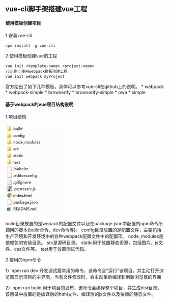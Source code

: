 ## vue-cli脚手架搭建vue工程

#### 使用模板创建项目
1.安装vue-cli

```
npm install -g vue-cli
```

2.使用模板创建vue的工程

```
vue init <template-name> <project-name>
//示例：使用webpack模板创建工程
vue init webpack myProject
```

官方给出了如下几种模板，具体可以参考vue-cli在github上的说明。
	* webpack
	* webpack-simple
	* browserify
	* browserify-simple
	* pwa
	* simple


#### 基于webpack的vue项目结构说明

1.项目结构

![项目结构](./image/vue-cli-prj.png)

build目录放置的是wepack的配置文件以及在package.json中配置的npm命令所调用的脚本(build命令、dev命令等)。
config目录放置的是配置文件，主要包括生产环境和开发环境中的各种webpack配置文件中的配置项。
node_modules是依赖包的安装目录。
src是源码目录。
static用于放置静态资源，包括图片、js文件、css文件等。
test用于放置测试代码。

2.常用的npm命令

1）npm run dev
开发调试最常用的命令，该命令会"运行"该项目，并主动打开浏览器显示项目的主界面，当有文件修改时，会主动重新编译和刷新浏览器的界面

2）npm run build
用于项目的发布，该命令会编译整个项目，并生成dist目录，该目录中放置的是编译后的html文件、编译后的js文件以及依赖的静态文件。
